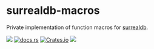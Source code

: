 # surrealdb-macros

Private implementation of function macros for [surrealdb](https://github.com/surrealdb/surrealdb).

[![](https://img.shields.io/badge/status-internal-ff00bb.svg?style=flat-square)](https://github.com/surrealdb/surrealdb-macros) [![docs.rs](https://img.shields.io/docsrs/surrealdb-macros?style=flat-square)](https://docs.rs/surrealdb-macros/) [![Crates.io](https://img.shields.io/crates/v/surrealdb-macros?style=flat-square)](https://crates.io/crates/surrealdb-macros) [![](https://img.shields.io/badge/license-MIT-00bfff.svg?style=flat-square)](https://github.com/surrealdb/surrealdb-macros) 
